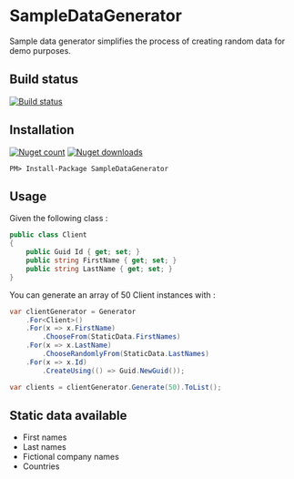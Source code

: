 SampleDataGenerator
===================

Sample data generator simplifies the process of creating random data for demo purposes.

Build status
------------

[![Build status](https://img.shields.io/appveyor/ci/Mathieu/SampleDataGenerator.svg)](https://ci.appveyor.com/project/Mathieu/sampledatagenerator)

Installation
------------

[![Nuget count](http://img.shields.io/nuget/v/SampleDataGenerator.svg)](https://www.nuget.org/packages/SampleDataGenerator/) [![Nuget downloads](http://img.shields.io/nuget/dt/SampleDataGenerator.svg)](https://www.nuget.org/packages/SampleDataGenerator/)

```
PM> Install-Package SampleDataGenerator
```

Usage
-----

Given the following class :

```csharp
public class Client
{
    public Guid Id { get; set; }
    public string FirstName { get; set; }
    public string LastName { get; set; }
}
```

You can generate an array of 50 Client instances with :

```csharp
var clientGenerator = Generator
    .For<Client>()
    .For(x => x.FirstName)
        .ChooseFrom(StaticData.FirstNames)
    .For(x => x.LastName)
        .ChooseRandomlyFrom(StaticData.LastNames)
    .For(x => x.Id)
        .CreateUsing(() => Guid.NewGuid());

var clients = clientGenerator.Generate(50).ToList();
```

Static data available
---------------------

- First names
- Last names
- Fictional company names
- Countries
